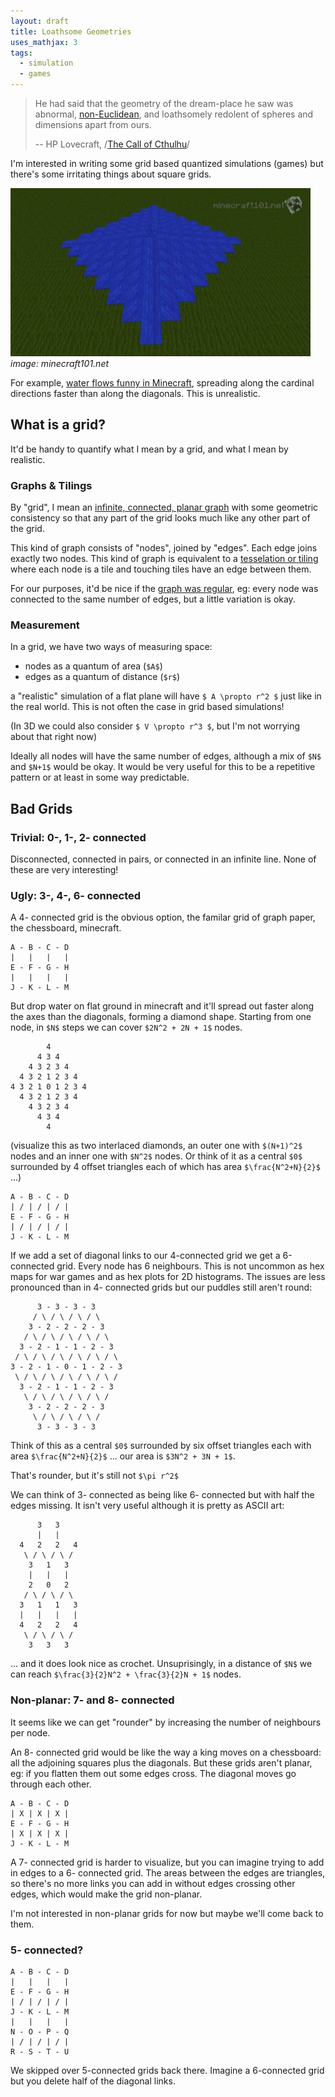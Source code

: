 ```yaml
---
layout: draft
title: Loathsome Geometries
uses_mathjax: 3
tags:
  - simulation
  - games
---
```


> He had said that the geometry of the dream-place he saw
> was abnormal, [non-Euclidean](https://en.wikipedia.org/wiki/Non-Euclidean_geometry), and loathsomely redolent of
> spheres and dimensions apart from ours.
>
> -- HP Lovecraft, /[The Call of Cthulhu](https://www.hplovecraft.com/writings/texts/fiction/cc.aspx)/

I'm interested in writing some grid based quantized simulations 
(games)
but there's some irritating things about square grids.

![image: minecraft101.net](img/water-funny.jpg)
*image: minecraft101.net*

For example, [water flows funny in Minecraft](https://www.minecraft101.net/t/water-handling.html), spreading along the cardinal directions
faster than along the diagonals.  This is unrealistic.

## What is a grid?

It'd be handy to quantify what I mean by a grid, and what I 
mean by realistic.

### Graphs & Tilings

By "grid", I mean an [infinite, connected, planar graph](https://en.wikipedia.org/wiki/Graph_(discrete_mathematics)) with some geometric consistency so that any part of the grid looks much like any other part of the grid.

This kind of graph consists of "nodes", joined by "edges".  Each edge joins exactly two nodes.  This kind of graph is equivalent to a 
[tesselation or tiling](https://en.wikipedia.org/wiki/Tessellation) where each node is a tile and touching tiles have an edge between them.

For our purposes, it'd be nice if the [graph was regular](https://en.wikipedia.org/wiki/Regular_graph), eg: every node was connected to the same number of edges, but a little variation is okay.

### Measurement

In a grid, we have two ways of measuring space:

* nodes as a quantum of area (`$A$`)
* edges as a quantum of distance (`$r$`)

a "realistic" simulation of a flat plane will have `$ A \propto r^2 $` just like in the real 
world. This is not often the case in grid based simulations!

(In 3D we could also consider `$ V \propto r^3 $`, but I'm not 
worrying about that right now)

Ideally all nodes will have the same number of edges, although a mix 
of `$N$` and `$N+1$` would be okay.  It would be very useful for this
to be a repetitive pattern or at least in some way predictable.


## Bad Grids

### Trivial: 0-, 1-, 2- connected

Disconnected, connected in pairs, or connected in an infinite line.
None of these are very interesting!

### Ugly: 3-, 4-, 6- connected

A 4- connected grid is the obvious option, the familar grid of graph paper,
the chessboard, minecraft.

```
A - B - C - D
|   |   |   |
E - F - G - H
|   |   |   |
J - K - L - M
```

But drop water on flat ground in minecraft and it'll spread out faster along
the axes than the diagonals, forming a diamond shape.  Starting from one node,
in `$N$` steps we can cover `$2N^2 + 2N + 1$` nodes.

```
        4
      4 3 4
    4 3 2 3 4
  4 3 2 1 2 3 4
4 3 2 1 0 1 2 3 4
  4 3 2 1 2 3 4
    4 3 2 3 4
      4 3 4
        4

```
(visualize this as two interlaced diamonds, an outer one with `$(N+1)^2$` nodes
and an inner one with `$N^2$` nodes.  Or think of it as a central `$0$` 
surrounded by 4 offset triangles each of which has area `$\frac{N^2+N}{2}$` ...)

```
A - B - C - D
| / | / | / |
E - F - G - H
| / | / | / |
J - K - L - M
```
If we add a set of diagonal links to our 4-connected grid we get a 6-connected
grid.  Every node has 6 neighbours.  This is not uncommon as hex maps for war
games and as hex plots for 2D histograms.  The issues are less pronounced than in
4- connected grids but our puddles still aren't round:


```
      3 - 3 - 3 - 3
     / \ / \ / \ / \
    3 - 2 - 2 - 2 - 3
   / \ / \ / \ / \ / \
  3 - 2 - 1 - 1 - 2 - 3
 / \ / \ / \ / \ / \ / \
3 - 2 - 1 - 0 - 1 - 2 - 3
 \ / \ / \ / \ / \ / \ / 
  3 - 2 - 1 - 1 - 2 - 3
   \ / \ / \ / \ / \ /
    3 - 2 - 2 - 2 - 3
     \ / \ / \ / \ /
      3 - 3 - 3 - 3
```

Think of this as a central `$0$` surrounded by six offset triangles each
with area `$\frac{N^2+N}{2}$` ... our area is 
`$3N^2 + 3N + 1$`.  

That's rounder, but it's still not `$\pi r^2$`

We can think of 3- connected as being like 6- connected but with half the edges
missing.  It isn't very useful although it is pretty as ASCII art:

```
      3   3
      |   |
  4   2   2   4
   \ / \ / \ /
    3   1   3
    |   |   |
    2   0   2 
   / \ / \ / \
  3   1   1   3
  |   |   |   |
  4   2   2   4
   \ / \ / \ /
    3   3   3

```

... and it does look nice as crochet.  Unsuprisingly, in a distance of `$N$` we
can reach `$\frac{3}{2}N^2 + \frac{3}{2}N + 1$` nodes.

### Non-planar: 7- and 8- connected

It seems like we can get "rounder" by increasing the number of neighbours per
node.

An 8- connected grid would be like the way a king moves on a chessboard:
all the adjoining squares plus the diagonals.  But these grids aren't planar,
eg: if you flatten them out some edges cross.  The diagonal moves go through
each other.

```
A - B - C - D
| X | X | X |
E - F - G - H
| X | X | X |
J - K - L - M
```

A 7- connected grid is harder to visualize, but you can imagine trying to add in 
edges to a 6- connected grid.  The areas between the edges are triangles, so
there's no more links you can add in without edges crossing other edges, which 
would make the grid non-planar.

I'm not interested in non-planar grids for now but maybe we'll come back to them.

### 5- connected?

```
A - B - C - D
|   |   |   |
E - F - G - H
| / | / | / |
J - K - L - M
|   |   |   |
N - O - P - Q
| / | / | / |
R - S - T - U
```

We skipped over 5-connected grids back there.  Imagine a 
6-connected grid but you delete half of the diagonal links.

